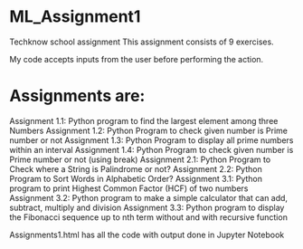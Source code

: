 # ML_Assignment1
Techknow school assignment
This assignment consists of 9 exercises.

My code accepts inputs from the user before performing the action.

# Assignments are:
Assignment 1.1: Python program to find the largest element among three Numbers
Assignment 1.2: Python Program to check given number is Prime number or not
Assignment 1.3: Python Program to display all prime numbers within an interval
Assignment 1.4: Python Program to check given number is Prime number or not (using break)
Assignment 2.1: Python Program to Check where a String is Palindrome or not?
Assignment 2.2: Python Program to Sort Words in Alphabetic Order?
Assignment 3.1: Python program to print Highest Common Factor (HCF) of two numbers
Assignment 3.2: Python program to make a simple calculator that can add, 
                subtract, multiply and division
Assignment 3.3: Python program to display the Fibonacci sequence up to nth term without and with recursive function

Assignments1.html has all the code with output done in Jupyter Notebook
